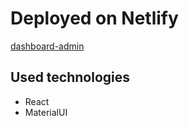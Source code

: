 # Deployed on Netlify

[dashboard-admin](https://dashbo-react-admin.netlify.app/)

## Used technologies

- React
- MaterialUI


